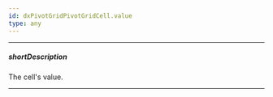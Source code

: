 ```yaml
---
id: dxPivotGridPivotGridCell.value
type: any
---
```

---
##### shortDescription
The cell's value.

---
